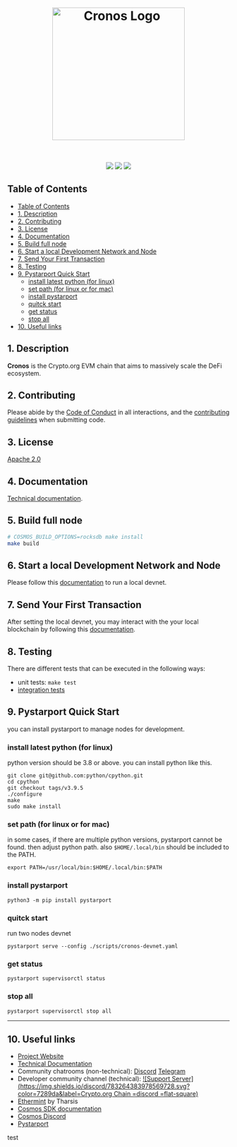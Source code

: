 <!--
parent:
  order: false
-->

<div align="center">
  <h1> <img src="./assets/cronos.svg" alt="Cronos Logo" width="300px" /> </h1>
</div>
<br />

<p align="center">
  <a href="https://github.com/crypto-org-chain/cronos/actions/workflows/build.yml"><img label="Build Status" src="https://github.com/crypto-org-chain/cronos/actions/workflows/build.yml/badge.svg" /></a>
  <a href="https://codecov.io/gh/crypto-org-chain/cronos"><img label="Code Coverage" src="https://codecov.io/gh/crypto-org-chain/cronos/branch/main/graph/badge.svg" /></a>
  <a href="https://discord.gg/pahqHz26q4"><img label="Discord" src="https://img.shields.io/discord/783264383978569728.svg?color=7289da&label=Cronos&logo=discord&style=flat-square" /></a>
</p>

## Table of Contents

- [Table of Contents](#table-of-contents)
- [1. Description](#1-description)
- [2. Contributing](#2-contributing)
- [3. License](#3-license)
- [4. Documentation](#4-documentation)
- [5. Build full node](#5-build-full-node)
- [6. Start a local Development Network and Node](#6-start-a-local-development-network-and-node)
- [7. Send Your First Transaction](#7-send-your-first-transaction)
- [8. Testing](#8-testing)
- [9. Pystarport Quick Start](#9-pystarport-quick-start)
  - [install latest python (for linux)](#install-latest-python-for-linux)
  - [set path (for linux or for mac)](#set-path-for-linux-or-for-mac)
  - [install pystarport](#install-pystarport)
  - [quitck start](#quitck-start)
  - [get status](#get-status)
  - [stop all](#stop-all)
- [10. Useful links](#10-useful-links)

<a id="description" />

## 1. Description

**Cronos** is the Crypto.org EVM chain that aims to massively scale the DeFi ecosystem.

<a id="contributing" />

## 2. Contributing

Please abide by the [Code of Conduct](CODE_OF_CONDUCT.md) in all interactions,
and the [contributing guidelines](CONTRIBUTING.md) when submitting code.

<a id="license" />

## 3. License

[Apache 2.0](./LICENSE)

<a id="documentation" />

## 4. Documentation

[Technical documentation](http://cronos.crypto.org/docs).

<a id="build" />

## 5. Build full node

```bash
# COSMOS_BUILD_OPTIONS=rocksdb make install
make build
```

<a id="start-local-full-node" />

## 6. Start a local Development Network and Node

Please follow this [documentation](https://cronos.crypto.org/docs/getting-started/local-devnet.html#devnet-running-latest-development-node) to run a local devnet.

<a id="send-first-transaction" />

## 7. Send Your First Transaction

After setting the local devnet, you may interact with the your local blockchain by following this [documentation](https://cronos.crypto.org/docs/getting-started/local-devnet.html#interact-with-the-chain).

<a id="testing" />

## 8. Testing

There are different tests that can be executed in the following ways:

- unit tests: `make test`
- [integration tests](./docs/integration-test.md)
<a id="pystarport" />

## 9. Pystarport Quick Start

you can install pystarport to manage nodes for development.

### install latest python (for linux)

python version should be 3.8 or above.
you can install python like this.

```
git clone git@github.com:python/cpython.git
cd cpython
git checkout tags/v3.9.5
./configure
make
sudo make install
```

### set path (for linux or for mac)
in some cases, if there are multiple python versions, pystarport cannot be found.
then adjust python path.
also `$HOME/.local/bin` should be included to the PATH.

```
export PATH=/usr/local/bin:$HOME/.local/bin:$PATH
```

### install pystarport

```
python3 -m pip install pystarport
```

### quitck start

run two nodes devnet

```
pystarport serve --config ./scripts/cronos-devnet.yaml
```

### get status

```
pystarport supervisorctl status
```

### stop all

```
pystarport supervisorctl stop all
```

---

<a id="useful-links" />

## 10. Useful links

- [Project Website](http://cronos.crypto.org/)
- [Technical Documentation](http://cronos.crypto.org/docs)
- Community chatrooms (non-technical): [Discord](https://discord.gg/nsp9JTC) [Telegram](https://t.me/CryptoComOfficial)
- Developer community channel (technical): [![Support Server](https://img.shields.io/discord/783264383978569728.svg?color=7289da&label=Crypto.org Chain =discord =flat-square)](https://discord.gg/pahqHz26q4)
- [Ethermint](https://github.com/tharsis/ethermint) by Tharsis
- [Cosmos SDK documentation](https://docs.cosmos.network)
- [Cosmos Discord](https://discord.gg/W8trcGV)
- [Pystarport](https://github.com/crypto-com/pystarport/blob/main/README.md)

test
